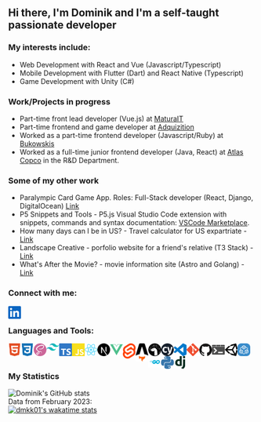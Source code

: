 ## Hi there, I'm Dominik and I'm a self-taught passionate developer

### My interests include: 
- Web Development with React and Vue (Javascript/Typescript)
- Mobile Development with Flutter (Dart) and React Native (Typescript)
- Game Development with Unity (C#)

### Work/Projects in progress
- Part-time front lead developer (Vue.js) at [MaturaIT](https://www.maturait.pl/)
- Part-time frontend and game developer at [Adquizition](http://www.adquizition.com/)
- Worked as a part-time frontend developer (Javascript/Ruby) at [Bukowskis](https://www.bukowskis.com/en)
- Worked as a full-time junior frontend developer (Java, React) at [Atlas Copco](https://www.atlascopcogroup.com/en) in the R&D Department.

### Some of my other work
- Paralympic Card Game App. Roles: Full-Stack developer (React, Django, DigitalOcean) [Link](https://igrzyskaparaolimpijskie.pl/)
- P5 Snippets and Tools - P5.js Visual Studio Code extension with snippets, commands and syntax documentation: [VSCode Marketplace](https://marketplace.visualstudio.com/items?itemName=Dominikasinski.p5-snippets-and-tools).
- How many days can I be in US? - Travel calculator for US expartriate - [Link](https://www.howmanydayscanibeinus.com/) 
- Landscape Creative - porfolio website for a friend's relative (T3 Stack) - [Link](https://edwinyeephotography.com/)
- What's After the Movie? - movie information site (Astro and Golang) - [Link](https://www.whatsafterthemovie.com/)

### Connect with me:

[<img align="left" alt="Visual Studio Code" width="26px" src="/assets/linkedin.svg" />][linkedin]

<br />

### Languages and Tools:
<img align="left" alt="HTML5" width="26px" src="/assets/html5.svg" />
<img align="left" alt="CSS3" width="26px" src="/assets/css3.svg" />
<img align="left" alt="Sass" width="26px" src="/assets/sass.svg" />
<img align="left" alt="tailwind" width="26px" src="/assets/png/tailwind.png" />
<img align="left" alt="TypeScript" width="26px" src="/assets/typescript.svg" />
<img align="left" alt="JavaScript" width="26px" src="/assets/javascript.svg" />
<img align="left" alt="React" width="26px" src="/assets/react.svg" />
<img align="left" alt="nextjs" width="26px" src="/assets/png/nextjs.png" />
<img align="left" alt="Vue" width="26px" src="/assets/vue.svg" />
<img align="left" alt="Svelte" width="26px" src="/assets/png/svelte.png" />
<img align="left" alt="go" width="26px" src="/assets/png/astro.png" />
<img align="left" alt="Deno" width="26px" src="/assets/deno.svg" />
<img align="left" alt="Cypress" width="26px" src="/assets/cypress.svg" />
<img align="left" alt="Visual Studio Code" width="26px" src="/assets/visualstudiocode.svg" />
<img align="left" alt="Git" width="26px" src="/assets/git.svg" />
<img align="left" alt="GitHub" width="26px" src="/assets/github.svg" />
<img align="left" alt="Terminal" width="26px" src="/assets/windowsterminal.svg" />
<img align="left" alt="Unity" width="26px" src="/assets/unity.svg" />
<img align="left" alt="trpc" width="26px" src="/assets/png/trpc.png" />
<img align="left" alt="go" width="26px" src="/assets/png/go.png" />
<img align="left" alt="Python" width="26px" src="/assets/python.svg" />
<img align="left" alt="Django" width="26px" src="/assets/django.svg" />


<br />
<br />

### My Statistics
![Dominik's GitHub stats](https://github-readme-stats.vercel.app/api?username=dmkk01)
<br />
Data from February 2023:
<br />
[![dmkk01's wakatime stats](https://github-readme-stats.vercel.app/api/wakatime?username=@Dmkk01)](https://wakatime.com/@Dmkk01)



[linkedin]: https://www.linkedin.com/in/dominik-lasinski/
